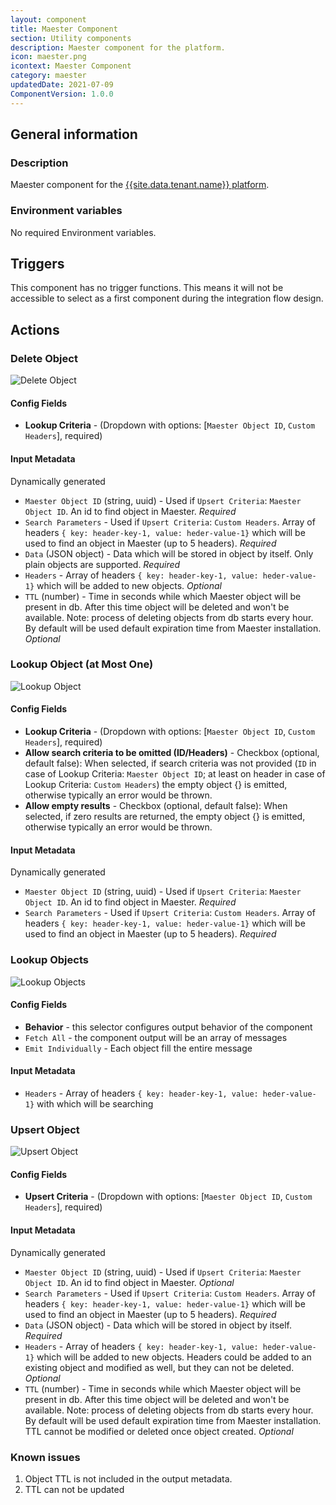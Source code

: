 ```yaml
---
layout: component
title: Maester Component
section: Utility components
description: Maester component for the platform.
icon: maester.png
icontext: Maester Component
category: maester
updatedDate: 2021-07-09
ComponentVersion: 1.0.0
---
```


## General information

### Description

Maester component for the [{{site.data.tenant.name}} platform](http://www.{{site.data.tenant.name}}).

### Environment variables

No required Environment variables.

## Triggers

This component has no trigger functions. This means it will not be accessible to
select as a first component during the integration flow design.

## Actions

### Delete Object

![Delete Object](img/delete-object.png)

#### Config Fields

* **Lookup Criteria** - (Dropdown with options: [`Maester Object ID`, `Custom Headers`], required)

#### Input Metadata

Dynamically generated

* `Maester Object ID` (string, uuid) - Used if `Upsert Criteria`: `Maester Object ID`. An id to find object in Maester. *Required*
* `Search Parameters` - Used if `Upsert Criteria`: `Custom Headers`. Array of headers `{ key: header-key-1, value: heder-value-1}` which will be used to find an object in Maester (up to 5 headers). *Required*
* `Data` (JSON object) - Data which will be stored in object by itself. Only plain objects are supported. *Required*
* `Headers` - Array of headers `{ key: header-key-1, value: heder-value-1}` which will be added to new objects. *Optional*
* `TTL` (number) - Time in seconds while which Maester object will be present in db. After this time object will be deleted and won't be available. Note: process of deleting objects from db starts every hour. By default will be used default expiration time from Maester installation. *Optional*

### Lookup Object (at Most One)

![Lookup Object](img/lookup-object.png)

#### Config Fields

* **Lookup Criteria** - (Dropdown with options: [`Maester Object ID`, `Custom Headers`], required)
* **Allow search criteria to be omitted (ID/Headers)** - Checkbox (optional, default false): When selected, if search criteria was not provided (`ID` in case of Lookup Criteria: `Maester Object ID`; at least on header in case of Lookup Criteria: `Custom Headers`) the empty object {} is emitted, otherwise typically an error would be thrown.
* **Allow empty results** - Checkbox (optional, default false): When selected, if zero results are returned, the empty object {} is emitted, otherwise typically an error would be thrown.

#### Input Metadata

Dynamically generated

* `Maester Object ID` (string, uuid) - Used if `Upsert Criteria`: `Maester Object ID`. An id to find object in Maester. *Required*
* `Search Parameters` - Used if `Upsert Criteria`: `Custom Headers`. Array of headers `{ key: header-key-1, value: heder-value-1}` which will be used to find an object in Maester (up to 5 headers). *Required*

### Lookup Objects

![Lookup Objects](img/lookup-objects.png)

#### Config Fields

* **Behavior** - this selector configures output behavior of the component
 * `Fetch All` - the component output will be an array of messages
 * `Emit Individually` - Each object fill the entire message

#### Input Metadata

* `Headers` - Array of headers `{ key: header-key-1, value: heder-value-1}` with which will be searching

### Upsert Object

![Upsert Object](img/upsert-object.png)

#### Config Fields

* **Upsert Criteria** - (Dropdown with options: [`Maester Object ID`, `Custom Headers`], required)

#### Input Metadata

Dynamically generated

* `Maester Object ID` (string, uuid) - Used if `Upsert Criteria`: `Maester Object ID`. An id to find object in Maester. *Optional*
* `Search Parameters` - Used if `Upsert Criteria`: `Custom Headers`. Array of headers `{ key: header-key-1, value: heder-value-1}` which will be used to find an object in Maester (up to 5 headers). *Required*
* `Data` (JSON object) - Data which will be stored in object by itself. *Required*
* `Headers` - Array of headers `{ key: header-key-1, value: heder-value-1}` which will be added to new objects. Headers could be added to an existing object and modified as well, but they can not be deleted. *Optional*
* `TTL` (number) - Time in seconds while which Maester object will be present in db. After this time object will be deleted and won't be available. Note: process of deleting objects from db starts every hour. By default will be used default expiration time from Maester installation. TTL cannot be modified or deleted once object created. *Optional*

### Known issues

1. Object TTL is not included in the output metadata.
2. TTL can not be updated
